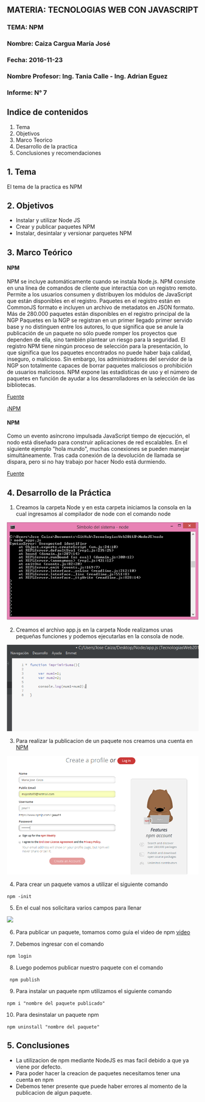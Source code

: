 ## MATERIA: TECNOLOGIAS WEB CON JAVASCRIPT


### TEMA: NPM
### Nombre: Caiza Cargua María José
### Fecha: 2016-11-23
### Nombre Profesor: Ing. Tania Calle - Ing. Adrian Eguez
### Informe: N° 7

## Indice de contenidos

1. Tema
2. Objetivos
3. Marco Teorico
4. Desarrollo de la practica
5. Conclusiones y recomendaciones 

## 1. Tema

   El tema de la practica es NPM
   
## 2. Objetivos
 
-	Instalar y utilizar Node JS
-   Crear y publicar paquetes NPM
-    Instalar, desintalar y versionar parquetes NPM


## 3. Marco Teórico 


#### NPM

NPM se incluye automáticamente cuando se instala Node.js. NPM consiste en una línea de comandos de cliente que interactúa con un registro remoto. Permite a los usuarios consumen y distribuyen los módulos de JavaScript que están disponibles en el registro. Paquetes en el registro están en CommonJS formato e incluyen un archivo de metadatos en JSON formato. Más de 280.000 paquetes están disponibles en el registro principal de la NGP Paquetes en la NGP se registran en un primer llegado primer servido base y no distinguen entre los autores, lo que significa que se anule la publicación de un paquete no sólo puede romper los proyectos que dependen de ella, sino también plantear un riesgo para la seguridad. El registro NPM tiene ningún proceso de selección para la presentación, lo que significa que los paquetes encontrados no puede haber baja calidad, inseguro, o malicioso. Sin embargo, los administradores del servidor de la NGP son totalmente capaces de borrar paquetes maliciosos o prohibición de usuarios maliciosos.  NPM expone las estadísticas de uso y el número de paquetes en función de ayudar a los desarrolladores en la selección de las bibliotecas. 

[Fuente](https://en.wikipedia.org/wiki/Npm_(software))

¡[NPM](https://vorba.ch/2012/nodejs-npm.png)

#### NPM

Como un evento asíncrono impulsada JavaScript tiempo de ejecución, el nodo está diseñado para construir aplicaciones de red escalables. En el siguiente ejemplo "hola mundo", muchas conexiones se pueden manejar simultáneamente. Tras cada conexión de la devolución de llamada se dispara, pero si no hay trabajo por hacer Nodo está durmiendo.

[Fuente](https://nodejs.org/en/about/)



## 4. Desarrollo de la Práctica 
 

1. Creamos la carpeta Node y en esta carpeta iniciamos la consola en la cual ingresamos al compilador de node con el comando 
node 

![](https://github.com/majito11/TecnologiasWeb2016B/blob/07-nodeJS/Graficos/ImagenesNPM/Captura1.PNG)

2. Creamos el archivo app.js en la carpeta Node realizamos unas pequeñas funciones y podemos ejecutarlas en la consola de node.

![](https://github.com/majito11/TecnologiasWeb2016B/blob/07-nodeJS/Graficos/ImagenesNPM/Captura2.PNG)

3. Para realizar la publicacion de un paquete nos creamos una cuenta en [NPM](https://www.npmjs.com/) 

![](https://github.com/majito11/TecnologiasWeb2016B/blob/07-nodeJS/Graficos/ImagenesNPM/Captura3.PNG)


4. Para crear un paquete vamos a utilizar el siguiente comando

```npm -init```


5. En el cual nos solicitara varios campos para llenar

![](https://github.com/majito11/TecnologiasWeb2016B/blob/07-nodeJS/Graficos/ImagenesNPM/Captura4.PNG)

6. Para publicar un paquete, tomamos como guia el video de npm [video](https://docs.npmjs.com/getting-started/publishing-npm-packages)



7. Debemos ingresar con el comando 

```npm login```


8. Luego podemos publicar nuestro paquete con el comando

``` npm publish```


9. Para instalar un paquete npm utilizamos el siguiente comando

```npm i "nombre del paquete publicado"```


10. Para desinstalar un paquete npm

```npm uninstall "nombre del paquete"```


## 5. Conclusiones

* La utilizacion de npm mediante NodeJS es mas facil debido a que ya viene por defecto.
* Para poder hacer la creacion de paquetes necesitamos tener una cuenta en npm
* Debemos tener presente que puede haber errores al momento de la publicacion de algun paquete.










 
 
 
 
 
 
 
 
 
 
 
 
 
 
 
 
 
 
 
